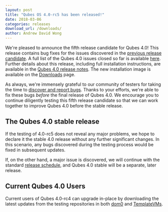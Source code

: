 ```yaml
---
layout: post
title: "Qubes OS 4.0-rc5 has been released!"
date: 2018-03-06
categories: releases
download_url: /downloads/
author: Andrew David Wong
---
```


We're pleased to announce the fifth release candidate for Qubes 4.0!
This release contains bug fixes for the issues discovered in the
[previous release candidate][4.0-rc4]. A full list of the Qubes 4.0
issues closed so far is available [here][closed-issues]. Further
details about this release, including full installation instructions,
are available in the [Qubes 4.0 release notes][release-notes]. The new
installation image is available on the [Downloads] page.

As always, we're immensely grateful to our community of testers for
taking the time to [discover and report bugs]. Thanks to your efforts,
we're able to fix these bugs *before* the final release of Qubes 4.0. We
encourage you to continue diligently testing this fifth release
candidate so that we can work together to improve Qubes 4.0 before the
stable release.

The Qubes 4.0 stable release
----------------------------

If the testing of 4.0-rc5 does not reveal any major problems, we hope to
declare it the stable 4.0 release without any further significant
changes. In this scenario, any bugs discovered during the testing
process would be fixed in subsequent updates.

If, on the other hand, a major issue is discovered, we will continue
with the standard [release schedule], and Qubes 4.0 stable will be a
separate, later release.

Current Qubes 4.0 Users
-----------------------

Current users of Qubes 4.0-rc4 can upgrade in-place by downloading the
latest updates from the testing repositories in both
[dom0][dom0-testing] and [TemplateVMs][domU-testing].


[4.0-rc4]: /news/2018/01/31/qubes-40-rc4/
[closed-issues]: https://github.com/QubesOS/qubes-issues/issues?q=is%3Aissue+milestone%3A%22Release+4.0%22+is%3Aclosed
[release-notes]: /doc/releases/4.0/release-notes/
[Downloads]: /downloads/
[discover and report bugs]: /doc/issue-tracking/
[release schedule]: /doc/version-scheme/#release-schedule
[dom0-testing]: /doc/how-to-install-software-in-dom0/#testing-repositories
[domU-testing]: /doc/how-to-install-software/#testing-repositories

